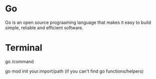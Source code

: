 # Go 
Go is an open source prograaming language that makes it easy to build simple, reliable and efficient software.

# Terminal

go /command

go mod init your.import/path (if you can't find go functions/helpers)